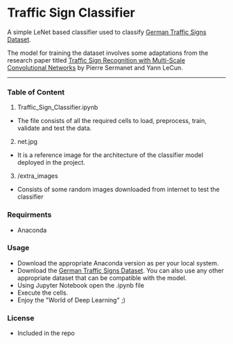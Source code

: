 # Traffic Sign Classifier

A simple LeNet based classifier used to classify [German Traffic Signs Dataset](http://benchmark.ini.rub.de/?section=gtsrb&subsection=dataset).

The model for training the dataset involves some adaptations from the research paper titled [Traffic Sign Recognition with Multi-Scale Convolutional Networks](http://yann.lecun.com/exdb/publis/pdf/sermanet-ijcnn-11.pdf) by Pierre Sermanet and Yann LeCun.

-- -
### Table of Content
1. Traffic_Sign_Classifier.ipynb
  - The file consists of all the required cells to load, preprocess, train, validate and test the data.
  
2. net.jpg
  - It is a reference image for the architecture of the classifier model deployed in the project.

3. /extra_images
 - Consists of some random images downloaded from internet to test the classifier
 
### Requirments
- Anaconda

### Usage
- Download the appropriate Anaconda version as per your local system.
- Download the [German Traffic Signs Dataset](http://benchmark.ini.rub.de/?section=gtsrb&subsection=dataset). You can also use any other appropriate dataset that can be compatible with the model.
- Using Jupyter Notebook open the .ipynb file
- Execute the cells.
- Enjoy the "World of Deep Learning" ;)

### License
- Included in the repo

